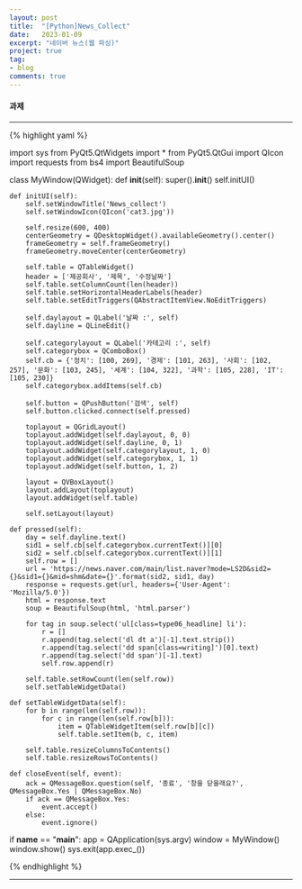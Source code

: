 ```yaml
---
layout: post
title:  "[Python]News_Collect"
date:   2023-01-09
excerpt: "네이버 뉴스(웹 파싱)"
project: true
tag:
- blog
comments: true
---
```


#### 과제

---

{% highlight yaml %}

import sys
from PyQt5.QtWidgets import *
from PyQt5.QtGui import QIcon
import requests
from bs4 import BeautifulSoup

class MyWindow(QWidget):
    def __init__(self):
        super().__init__()
        self.initUI()

    def initUI(self):
        self.setWindowTitle('News_collect')
        self.setWindowIcon(QIcon('cat3.jpg'))

        self.resize(600, 400)
        centerGeometry = QDesktopWidget().availableGeometry().center()
        frameGeometry = self.frameGeometry()
        frameGeometry.moveCenter(centerGeometry)

        self.table = QTableWidget()
        header = ['제공회사', '제목', '수정날짜']
        self.table.setColumnCount(len(header))
        self.table.setHorizontalHeaderLabels(header)
        self.table.setEditTriggers(QAbstractItemView.NoEditTriggers)

        self.daylayout = QLabel('날짜 :', self)
        self.dayline = QLineEdit()

        self.categorylayout = QLabel('카테고리 :', self)
        self.categorybox = QComboBox()
        self.cb = {'정치': [100, 269], '경제': [101, 263], '사회': [102, 257], '문화': [103, 245], '세계': [104, 322], '과학': [105, 228], 'IT': [105, 230]}
        self.categorybox.addItems(self.cb)

        self.button = QPushButton('검색', self)
        self.button.clicked.connect(self.pressed)

        toplayout = QGridLayout()
        toplayout.addWidget(self.daylayout, 0, 0)
        toplayout.addWidget(self.dayline, 0, 1)
        toplayout.addWidget(self.categorylayout, 1, 0)
        toplayout.addWidget(self.categorybox, 1, 1)
        toplayout.addWidget(self.button, 1, 2)

        layout = QVBoxLayout()
        layout.addLayout(toplayout)
        layout.addWidget(self.table)

        self.setLayout(layout)

    def pressed(self):
        day = self.dayline.text()
        sid1 = self.cb[self.categorybox.currentText()][0]
        sid2 = self.cb[self.categorybox.currentText()][1]
        self.row = []
        url = 'https://news.naver.com/main/list.naver?mode=LS2D&sid2={}&sid1={}&mid=shm&date={}'.format(sid2, sid1, day)
        response = requests.get(url, headers={'User-Agent': 'Mozilla/5.0'})
        html = response.text
        soup = BeautifulSoup(html, 'html.parser')

        for tag in soup.select('ul[class=type06_headline] li'):
            r = []
            r.append(tag.select('dl dt a')[-1].text.strip())
            r.append(tag.select('dd span[class=writing]')[0].text)
            r.append(tag.select('dd span')[-1].text)
            self.row.append(r)

        self.table.setRowCount(len(self.row))
        self.setTableWidgetData()

    def setTableWidgetData(self):
        for b in range(len(self.row)):
            for c in range(len(self.row[b])):
                item = QTableWidgetItem(self.row[b][c])
                self.table.setItem(b, c, item)

        self.table.resizeColumnsToContents()
        self.table.resizeRowsToContents()

    def closeEvent(self, event):
        ack = QMessageBox.question(self, '종료', '창을 닫을래요?', QMessageBox.Yes | QMessageBox.No)
        if ack == QMessageBox.Yes:
            event.accept()
        else:
            event.ignore()

if __name__ == "__main__":
    app = QApplication(sys.argv)
    window = MyWindow()
    window.show()
    sys.exit(app.exec_())

{% endhighlight %}

---
